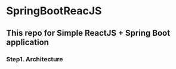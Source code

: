 # SpringBootReacJS

## This repo for Simple ReactJS + Spring Boot application

### Step1. Architecture
